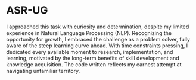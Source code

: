 # ASR-UG
I approached this task with curiosity and determination, despite my limited experience in Natural Language Processing (NLP). Recognizing the opportunity for growth, I embraced the challenge as a problem solver, fully aware of the steep learning curve ahead. With time constraints pressing, I dedicated every available moment to research, implementation, and learning, motivated by the long-term benefits of skill development and knowledge acquisition. The code written reflects my earnest attempt at navigating unfamiliar territory.

